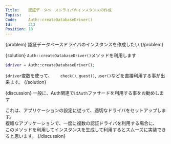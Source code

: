 ```yaml
---
Title:    認証データベースドライバのインスタンスの作成
Topics:   -
Code:     Auth::createDatabaseDriver()
Id:       213
Position: 18
---
```


{problem}
認証データベースドライバのインスタンスを作成したい
{/problem}

{solution}
`Auth::createDatabaseDriver()`メソッドを利用します

```php
$driver = Auth::createDatabaseDriver();
```

`$driver`変数を使って、　　
`check()`, `guest()`, `user()`などを直接利用する事が出来ます。
{/solution}

{discussion}
一般に、Auth関連では`Auth`ファサードを利用する事をお勧めします

これは、アプリケーションの設定に従って、適切なドライバをセットアップします。  
複雑なアプリケーションで、一度に複数の認証ドライバを利用する場合に、  
このメソッドを利用してインスタンスを生成して利用するとスムーズに実装できると思います。
{/discussion}
